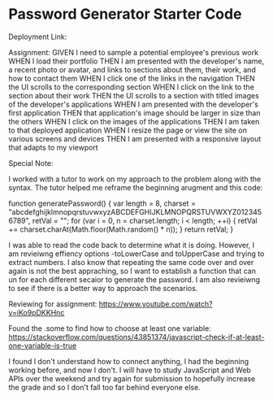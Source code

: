 # Password Generator Starter Code


Deployment Link:


Assignment: 
GIVEN I need to sample a potential employee's previous work
WHEN I load their portfolio
THEN I am presented with the developer's name, a recent photo or avatar, and links to sections about them, their work, and how to contact them
WHEN I click one of the links in the navigation
THEN the UI scrolls to the corresponding section
WHEN I click on the link to the section about their work
THEN the UI scrolls to a section with titled images of the developer's applications
WHEN I am presented with the developer's first application
THEN that application's image should be larger in size than the others
WHEN I click on the images of the applications
THEN I am taken to that deployed application
WHEN I resize the page or view the site on various screens and devices
THEN I am presented with a responsive layout that adapts to my viewport



Special Note: 

I worked with a tutor to work on my approach to the problem along with the syntax. The tutor helped me reframe the beginning arugment and this code:

 function generatePassword() {
    var length = 8,
        charset = "abcdefghijklmnopqrstuvwxyzABCDEFGHIJKLMNOPQRSTUVWXYZ0123456789",
        retVal = "";
    for (var i = 0, n = charset.length; i < length; ++i) {
        retVal += charset.charAt(Math.floor(Math.random() * n));
    }
    return retVal;
}

I was able to read the code back to determine what it is doing. However, I am revieiwng effiency options -toLowerCase and toUpperCase and trying to extract numbers. I also know that repeating the same code over and over again is not the best appraching, so I want to establish a function that can un for each different secaior to generate the password. I am also revieiwng to see if there is a better way to approach the scenarios. 

Reviewing for assignment: 
https://www.youtube.com/watch?v=iKo9pDKKHnc

Found the .some to find how to choose at least one variable:
https://stackoverflow.com/questions/43851374/javascript-check-if-at-least-one-variable-is-true

I found I don't understand how to connect anything, I had the beginning working before, and now I don't. I will have to study JavaScript and Web APIs over the weekend and try again for submission to hopefully increase the grade and so I don't fall too far behind everyone else.
